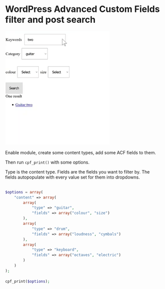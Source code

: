 # WordPress Advanced Custom Fields filter and post search

![Functionality demo](/acf_demo.gif?raw=true)

Enable module, create some content types, add some ACF fields to them.

Then run `cpf_print()` with some options.

Type is the content type. Fields are the fields you want to filter by. The fields autopopulate with every value set for them into dropdowns.

```PHP

$options = array(
    "content" => array(
        array(
            "type" => "guitar",
            "fields" => array("colour", "size")
        ),
        array(
            "type" => "drum",
            "fields" => array("loudness", "cymbals")
        ),
        array(
            "type" => "keyboard",
            "fields" => array("octaves", "electric")
        )
    )
);

cpf_print($options);

```
